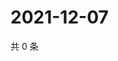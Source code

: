 # 2021-12-07

共 0 条

<!-- BEGIN WEIBO -->
<!-- 最后更新时间 Tue Dec 07 2021 16:11:46 GMT+0800 (China Standard Time) -->

<!-- END WEIBO -->
